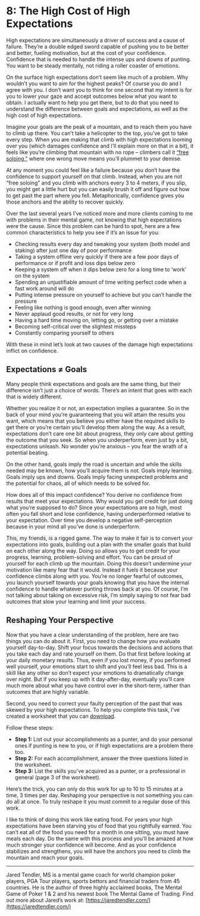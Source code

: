 # 8: The High Cost of High Expectations 

High expectations are simultaneously a driver of success and a cause of failure. They’re a double edged sword capable of pushing you to be better and better, fueling motivation, but at the cost of your confidence. Confidence that is needed to handle the intense ups and downs of punting. You want to be steady mentally, not riding a roller coaster of emotions. 

On the surface high expectations don’t seem like much of a problem. Why wouldn’t you want to aim for the highest peaks? Of course you do and I agree with you. I don’t want you to think for one second that my intent is for you to lower your gaze and accept outcomes below what you want to obtain. I actually want to help you get there, but to do that you need to understand the difference between goals and expectations, as well as the high cost of high expectations.

Imagine your goals are the peak of a mountain, and to reach them you have to climb up there. You can’t take a helicopter to the top, you’ve got to take every step. When you are making that climb with high expectations looming over you (which damages confidence and I’ll explain more on that in a bit), it feels like you’re climbing that mountain with no rope – climbers call it [“free soloing,”](https://en.wikipedia.org/wiki/Free_solo_climbing) where one wrong move means you’ll plummet to your demise. 

At any moment you could feel like a failure because you don’t have the confidence to support yourself on that climb. Instead, when you are not “free soloing” and you climb with anchors every 3 to 4 meters, if you slip, you might get a little hurt but you can easily brush it off and figure out how to get past the part where you fell. Metaphorically, confidence gives you those anchors and the ability to recover quickly.

Over the last several years I’ve noticed more and more clients coming to me with problems in their mental game, not knowing that high expectations were the cause. Since this problem can be hard to spot, here are a few common characteristics to help you see if it’s an issue for you:

 - Checking results every day and tweaking your system (both model and staking) after just one day of poor performance
 - Taking a system offline very quickly if there are a few poor days of performance or if profit and loss dips below zero
 - Keeping a system off when it dips below zero for a long time to ‘work’ on the system
 - Spending an unjustifiable amount of time writing perfect code when a fast work around will do
 - Putting intense pressure on yourself to achieve but you can’t handle the pressure
 - Feeling like nothing is good enough, even after winning
 - Never applaud good results, or not for very long
 - Having a hard time moving on, letting go, or getting over a mistake
 - Becoming self-critical over the slightest missteps
 - Constantly comparing yourself to others

With these in mind let’s look at two causes of the damage high expectations inflict on confidence. 

## Expectations ≠ Goals

Many people think expectations and goals are the same thing, but their difference isn’t just a choice of words. There’s an intent that goes with each that is widely different. 

Whether you realize it or not, an expectation implies a guarantee. So in the back of your mind you’re guaranteeing that you will attain the results you want, which means that you believe you either have the required skills to get there or you’re certain you’ll develop them along the way. As a result, expectations don’t care one bit about progress, they only care about getting the outcome that you seek. So when you underperform, even just by a bit, expectations unleash. No wonder you’re anxious – you fear the wrath of a potential beating.  

On the other hand, goals imply the road is uncertain and while the skills needed may be known, how you’ll acquire them is not. Goals imply learning. Goals imply ups and downs. Goals imply facing unexpected problems and the potential for chaos, all of which needs to be solved for. 

How does all of this impact confidence? You derive no confidence from results that meet your expectations. Why would you get credit for just doing what you’re supposed to do? Since your expectations are so high, most often you fall short and lose confidence, having underperformed relative to your expectation. Over time you develop a negative self-perception because in your mind all you’ve done is underperform.

This, my friends, is a rigged game. The way to make it fair is to convert your expectations into goals, building out a plan with the smaller goals that build on each other along the way. Doing so allows you to get credit for your progress, learning, problem-solving and effort. You can be proud of yourself for each climb up the mountain. Doing this doesn’t undermine your motivation like many fear that it would. Instead it fuels it because your confidence climbs along with you. You’re no longer fearful of outcomes, you launch yourself towards your goals knowing that you have the internal confidence to handle whatever punting throws back at you. Of course, I’m not talking about taking on excessive risk, I’m simply saying to not fear bad outcomes that slow your learning and limit your success.

## Reshaping Your Perspective

Now that you have a clear understanding of the problem, here are two things you can do about it. First, you need to change how you evaluate yourself day-to-day. Shift your focus towards the decisions and actions that you take each day and rate yourself on them. Do that first before looking at your daily monetary results. Thus, even if you lost money, if you performed well yourself, your emotions start to shift and you’ll feel less bad. This is a skill like any other so don’t expect your emotions to dramatically change over night. But if you keep up with it day-after-day, eventually you’ll care much more about what you have control over in the short-term, rather than outcomes that are highly variable. 

Second, you need to correct your faulty perception of the past that was skewed by your high expectations. To help you complete this task, I’ve created a worksheet that you can [download](/mentalGame/assets/PerfectionismWorksheet.docx). 

Follow these steps:

- **Step 1:** List out your accomplishments as a punter, and do your personal ones if punting is new to you, or if high expectations are a problem there too.
- **Step 2:** For each accomplishment, answer the three questions listed in the worksheet.
- **Step 3:** List the skills you’ve acquired as a punter, or a professional in general (page 3 of the worksheet).

Here’s the trick, you can only do this work for up to 10 to 15 minutes at a time, 3 times per day. Reshaping your perspective is not something you can do all at once. To truly reshape it you must commit to a regular dose of this work. 

I like to think of doing this work like eating food. For years your high expectations have been starving you of food that you rightfully earned. You can’t eat all of the food you need for a month in one sitting, you must have meals each day. Do the same with this process and you’ll be amazed at how much stronger your confidence will become. And as your confidence stabilizes and strengthens, you will have the anchors you need to climb the mountain and reach your goals.

---

Jared Tendler, MS is a mental game coach for world champion poker players, PGA Tour players, sports bettors and financial traders from 45 countries. He is the author of three highly acclaimed books, The Mental Game of Poker 1 & 2 and his newest book The Mental Game of Trading. Find out more about Jared’s work at: [https://jaredtendler.com/](https://jaredtendler.com/) 
